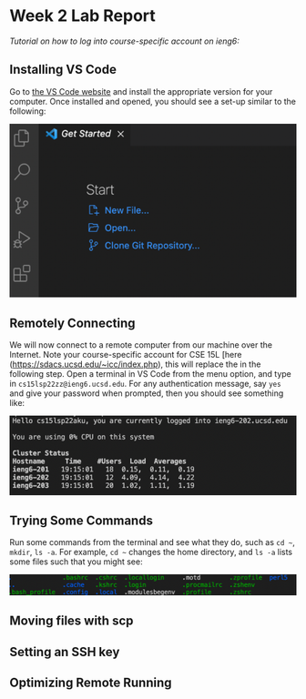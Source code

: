# Week 2 Lab Report

*Tutorial on how to log into course-specific account on ieng6:*

## Installing VS Code

Go to [the VS Code website](https://code.visualstudio.com/) and install the appropriate version for your computer. Once installed and opened, you should see a set-up similar to the following:

![Image](2-1.png)

## Remotely Connecting

We will now connect to a remote computer from our machine over the Internet. Note your course-specific account for CSE 15L [here (https://sdacs.ucsd.edu/~icc/index.php), this will replace the <zz> in the following step. Open a terminal in VS Code from the menu option, and type in `cs15lsp22zz@ieng6.ucsd.edu`. For any authentication message, say `yes` and give your password when prompted, then you should see something like:
  
![Image](2-2.png)

## Trying Some Commands

Run some commands from the terminal and see what they do, such as `cd ~`, `mkdir`, `ls -a`. For example, `cd ~` changes the home directory, and `ls -a` lists some files such that you might see:
  
![Image](2-3.png)

## Moving files with scp



## Setting an SSH key



## Optimizing Remote Running
